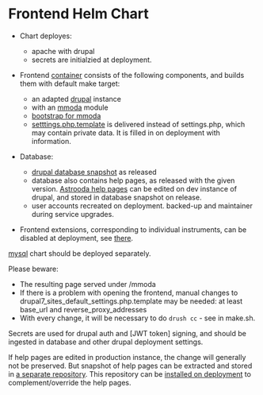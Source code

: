 # Frontend Helm Chart

* Chart deployes:
  * apache with drupal
  * secrets are initialzied at deployment. 

* Frontend [container](https://github.com/oda-hub/frontend-container) consists of the following components, and builds them with default make target:
  * an adapted [drupal](https://github.com/oda-hub/mmoda-frontend-drupal) instance
  * with an [mmoda](https://github.com/oda-hub/mmoda-frontend-module) module
  * [bootstrap for mmoda](https://github.com/oda-hub/mmoda-frontend-theme)
  * [setttings.php.template]() is delivered instead of settings.php, which may contain private data. It is filled in on deployment with information.
  
* Database:
  * [drupal database snapshot](https://github.com/oda-hub/mmoda-frontend-db) as released 
  * database also contains help pages, as released with the given version. [Astrooda help pages](https://github.com/oda-hub/astrooda-help-pages) can be edited on dev instance of drupal, and stored in database snapshot on release.
  * user accounts recreated on deployment. backed-up and maintainer during service upgrades.
  
* Frontend extensions, corresponding to individual instruments, can be disabled at deployment, see [there](https://github.com/oda-hub/frontend-chart/blob/master/make.sh#L70).

[mysql](https://github.com/oda-hub/mysql-chart) chart should be deployed separately.

Please beware:

*  The resulting page served under /mmoda
*  If there is a problem with opening the frontend, manual changes to drupal7_sites_default_settings.php.template may be needed: at least base_url and reverse_proxy_addresses
*  With every change, it will be necessary to do `drush cc` - see in make.sh.
  
Secrets are used for drupal auth and [JWT token] signing, and should be ingested in database and other drupal deployment settings.


If help pages are edited in production instance, the change will generally not be preserved. But snapshot of help pages can be extracted and stored in [a separate repository](https://gitlab.astro.unige.ch/oda/docs/help-pages). This repository can be [installed on deployment](https://github.com/oda-hub/astrooda-helppage-manager) to complement/override the help pages.

